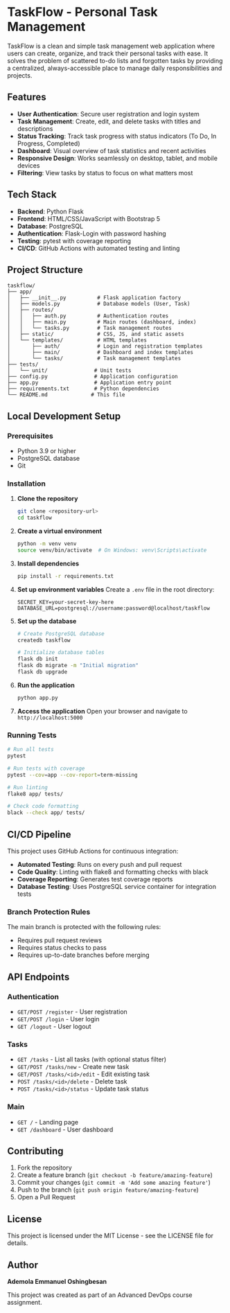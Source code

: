# TaskFlow - Personal Task Management

<!-- CI Pipeline Test: This comment was added to test the GitHub Actions workflow -->
<!-- Branch Protection Test: Testing the complete workflow with branch protection -->

TaskFlow is a clean and simple task management web application where users can create, organize, and track their personal tasks with ease. It solves the problem of scattered to-do lists and forgotten tasks by providing a centralized, always-accessible place to manage daily responsibilities and projects.

## Features

- **User Authentication**: Secure user registration and login system
- **Task Management**: Create, edit, and delete tasks with titles and descriptions
- **Status Tracking**: Track task progress with status indicators (To Do, In Progress, Completed)
- **Dashboard**: Visual overview of task statistics and recent activities
- **Responsive Design**: Works seamlessly on desktop, tablet, and mobile devices
- **Filtering**: View tasks by status to focus on what matters most

## Tech Stack

- **Backend**: Python Flask
- **Frontend**: HTML/CSS/JavaScript with Bootstrap 5
- **Database**: PostgreSQL
- **Authentication**: Flask-Login with password hashing
- **Testing**: pytest with coverage reporting
- **CI/CD**: GitHub Actions with automated testing and linting

## Project Structure

```
taskflow/
├── app/
│   ├── __init__.py          # Flask application factory
│   ├── models.py            # Database models (User, Task)
│   ├── routes/
│   │   ├── auth.py          # Authentication routes
│   │   ├── main.py          # Main routes (dashboard, index)
│   │   └── tasks.py         # Task management routes
│   ├── static/              # CSS, JS, and static assets
│   └── templates/           # HTML templates
│       ├── auth/            # Login and registration templates
│       ├── main/            # Dashboard and index templates
│       └── tasks/           # Task management templates
├── tests/
│   └── unit/               # Unit tests
├── config.py               # Application configuration
├── app.py                  # Application entry point
├── requirements.txt        # Python dependencies
└── README.md              # This file
```

## Local Development Setup

### Prerequisites

- Python 3.9 or higher
- PostgreSQL database
- Git

### Installation

1. **Clone the repository**
   ```bash
   git clone <repository-url>
   cd taskflow
   ```

2. **Create a virtual environment**
   ```bash
   python -m venv venv
   source venv/bin/activate  # On Windows: venv\Scripts\activate
   ```

3. **Install dependencies**
   ```bash
   pip install -r requirements.txt
   ```

4. **Set up environment variables**
   Create a `.env` file in the root directory:
   ```env
   SECRET_KEY=your-secret-key-here
   DATABASE_URL=postgresql://username:password@localhost/taskflow
   ```

5. **Set up the database**
   ```bash
   # Create PostgreSQL database
   createdb taskflow
   
   # Initialize database tables
   flask db init
   flask db migrate -m "Initial migration"
   flask db upgrade
   ```

6. **Run the application**
   ```bash
   python app.py
   ```

7. **Access the application**
   Open your browser and navigate to `http://localhost:5000`

### Running Tests

```bash
# Run all tests
pytest

# Run tests with coverage
pytest --cov=app --cov-report=term-missing

# Run linting
flake8 app/ tests/

# Check code formatting
black --check app/ tests/
```

## CI/CD Pipeline

This project uses GitHub Actions for continuous integration:

- **Automated Testing**: Runs on every push and pull request
- **Code Quality**: Linting with flake8 and formatting checks with black
- **Coverage Reporting**: Generates test coverage reports
- **Database Testing**: Uses PostgreSQL service container for integration tests

### Branch Protection Rules

The main branch is protected with the following rules:
- Requires pull request reviews
- Requires status checks to pass
- Requires up-to-date branches before merging

## API Endpoints

### Authentication
- `GET/POST /register` - User registration
- `GET/POST /login` - User login
- `GET /logout` - User logout

### Tasks
- `GET /tasks` - List all tasks (with optional status filter)
- `GET/POST /tasks/new` - Create new task
- `GET/POST /tasks/<id>/edit` - Edit existing task
- `POST /tasks/<id>/delete` - Delete task
- `POST /tasks/<id>/status` - Update task status

### Main
- `GET /` - Landing page
- `GET /dashboard` - User dashboard

## Contributing

1. Fork the repository
2. Create a feature branch (`git checkout -b feature/amazing-feature`)
3. Commit your changes (`git commit -m 'Add some amazing feature'`)
4. Push to the branch (`git push origin feature/amazing-feature`)
5. Open a Pull Request

## License

This project is licensed under the MIT License - see the LICENSE file for details.

## Author

**Ademola Emmanuel Oshingbesan**

This project was created as part of an Advanced DevOps course assignment. 